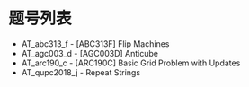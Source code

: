 # 题号列表

- AT_abc313_f - [ABC313F] Flip Machines
- AT_agc003_d - [AGC003D] Anticube
- AT_arc190_c - [ARC190C] Basic Grid Problem with Updates
- AT_qupc2018_j - Repeat Strings
